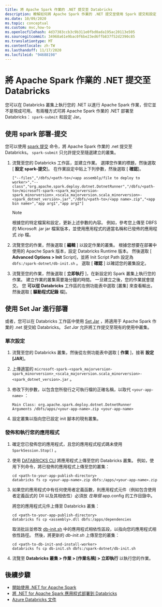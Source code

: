 ```yaml
---
title: 將 Apache Spark 作業的 .NET 提交至 Databricks
description: 瞭解如何將 Apache Spark 作業的 .NET 提交至使用 Spark 提交和設定 Jar 的 Databricks。
ms.date: 10/09/2020
ms.topic: conceptual
ms.custom: mvc,how-to
ms.openlocfilehash: 4d37383ccb3c9b311e0fbd0ada195ac20113e505
ms.sourcegitcommit: 34968a61e9bac0f6be23ed6ffb837f52d2390c85
ms.translationtype: MT
ms.contentlocale: zh-TW
ms.lasthandoff: 11/17/2020
ms.locfileid: "94688198"
---
```

# <a name="submit-a-net-for-apache-spark-job-to-databricks"></a>將 Apache Spark 作業的 .NET 提交至 Databricks

您可以在 Databricks 叢集上執行您的 .NET 以進行 Apache Spark 作業，但它並不是現成可用。 有兩種方式可將 Apache Spark 作業的 .NET 部署至 Databricks： `spark-submit` 和設定 Jar。

## <a name="deploy-using-spark-submit"></a>使用 spark 部署-提交

您可以使用 [spark 提交](https://spark.apache.org/docs/latest/submitting-applications.html) 命令，將 Apache Spark 作業的 .net 提交至 Databricks。 `spark-submit` 只允許提交至隨選建立的叢集。

1. 流覽至您的 Databricks 工作區，並建立作業。 選擇您作業的標題，然後選取 [ **設定 spark-提交**]。 在作業設定中貼上下列參數，然後選取 [ **確認**]。

    ```
    ["--files","/dbfs/<path-to>/<app assembly/file to deploy to worker>","--class","org.apache.spark.deploy.dotnet.DotnetRunner","/dbfs/<path-to>/microsoft-spark-<spark_majorversion-spark_minorversion>_<scala_majorversion.scala_minorversion>-<spark_dotnet_version>.jar","/dbfs/<path-to>/<app name>.zip","<app bin name>","app arg1","app arg2"]
    ```

    > [!NOTE]
    > 根據您的特定檔案和設定，更新上述參數的內容。 例如，參考您上傳至 DBFS 的 Microsoft .jar jar 檔案版本，並使用應用程式的適當名稱和已發佈的應用程式 zip 檔。

2. 流覽至您的作業，然後選取 [ **編輯** ] 以設定作業的叢集。 根據您想要在部署中使用的 Apache Spark 版本，設定 Databricks Runtime 版本。 然後選取 [ **Advanced Options > Init** Script]，並將 Init Script Path 設定為 `dbfs:/spark-dotnet/db-init.sh` 。 選取 [ **確認** ] 以確認您的叢集設定。

3. 流覽至您的作業，然後選取 [ **立即執行** ]，在新設定的 Spark 叢集上執行您的作業。 建立作業的叢集需要幾分鐘的時間。 一旦建立之後，您的作業就會提交。 您 **可以從 Databricks** 工作區的左側功能表中選取 [叢集] 來查看輸出，然後選取 [ **驅動程式記錄** 檔]。

## <a name="deploy-using-set-jar"></a>使用 Set Jar 進行部署

或者，您可以在 Databricks 工作區中使用 [Set Jar](/azure/databricks/jobs#--create-a-job) ，將適用于 Apache Spark 作業的 .net 提交給 Databricks。 *Set Jar* 允許將工作提交至現有的使用中叢集。

### <a name="one-time-setup"></a>單次設定

1. 流覽至您的 Databricks 叢集，然後從左側功能表中選取 [ **作業** ]，接著 **設定 [JAR**]。

2. 上傳適當的 `microsoft-spark-<spark_majorversion-spark_minorversion>_<scala_majorversion.scala_minorversion>-<spark_dotnet_version>.jar` 。

3. 修改下列參數，以包含您所發行之可執行檔的正確名稱，以取代 `<your-app-name>` ：

    ```
    Main Class: org.apache.spark.deploy.dotnet.DotnetRunner
    Arguments /dbfs/apps/<your-app-name>.zip <your-app-name>
    ```

4. 設定叢集以指向您已設定 init 腳本的現有叢集。

### <a name="publish-and-run-your-app"></a>發佈和執行您的應用程式

1. 確定您已發佈您的應用程式，且您的應用程式程式碼未使用 `SparkSession.Stop()` 。

2. 使用 [DATABRICKS CLI](/azure/databricks/dev-tools/databricks-cli) 將應用程式上傳至您的 Databricks 叢集。 例如，使用下列命令，將已發佈的應用程式上傳至您的叢集：

    ```console
    cd <path-to-your-app-publish-directory>
    databricks fs cp <your-app-name>.zip dbfs:/apps/<your-app-name>.zip
    ```

3. 如果您的應用程式中有任何使用者定義函數，則應用程式元件（例如包含使用者定義函式的 Dll 以及其相依性）必須放 *在每個* app.config 的工作目錄中。

    將您的應用程式元件上傳至 Databricks 叢集：

    ```console
    cd <path-to-your-app-publish-directory>
    databricks fs cp <assembly>.dll dbfs:/apps/dependencies
    ```

    取消批註並修改 [db-init.sh](https://github.com/dotnet/spark/blob/master/deployment/db-init.sh) 中的應用程式相依性區段，以指向您的應用程式相依性路徑。 然後，將更新的 *db-init.sh* 上傳至您的叢集：

    ```console
    cd <path-to-db-init-and-install-worker>
    databricks fs cp db-init.sh dbfs:/spark-dotnet/db-init.sh
    ```

4. 流覽至 **Databricks 叢集 > 作業 > [作業名稱] > 立即執行** 以執行您的作業。

## <a name="next-steps"></a>後續步驟

* [開始使用 .NET for Apache Spark](../tutorials/get-started.md)
* [將 .NET for Apache Spark 應用程式部署到 Databricks](../tutorials/databricks-deployment.md)
* [Azure Databricks 文件](/azure/azure-databricks/)
